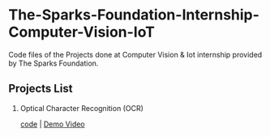 # The-Sparks-Foundation-Internship-Computer-Vision-IoT
Code files of the Projects done at Computer Vision & Iot internship provided by The Sparks Foundation.

<h2> Projects List </h2>
<ol>
  <li> Optical Character Recognition (OCR) </li>
  <p><a href="">code</a>   | <a href="" rel="nofollow">Demo Video</a></p>
  
  </ol>
